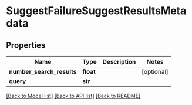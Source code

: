 # SuggestFailureSuggestResultsMetadata

## Properties
Name | Type | Description | Notes
------------ | ------------- | ------------- | -------------
**number_search_results** | **float** |  | [optional] 
**query** | **str** |  | 

[[Back to Model list]](../README.md#documentation-for-models) [[Back to API list]](../README.md#documentation-for-api-endpoints) [[Back to README]](../README.md)



